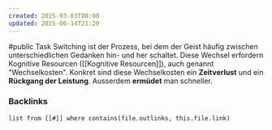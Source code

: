 ```yaml
---
created: 2025-03-03T08:00
updated: 2025-06-14T21:20
---
```

#public
Task Switching ist der Prozess, bei dem der Geist häufig zwischen unterschiedlichen Gedanken hin- und her schaltet. Diese Wechsel erfordern Kognitive Resourcen ([[Kognitive Resourcen]]), auch genannt "Wechselkosten". Konkret sind diese Wechselkosten ein **Zeitverlust** und ein **Rückgang der Leistung**. Ausserdem **ermüdet** man schneller. 

### Backlinks
```dataview 
list from [[#]] where contains(file.outlinks, this.file.link)
```

